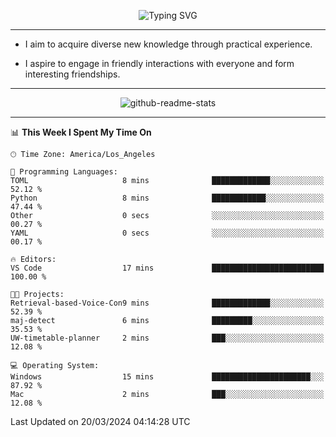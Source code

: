 <p align="center">
  <img src="https://readme-typing-svg.demolab.com?font=Fira+Code&weight=500&size=32&duration=2500&pause=1600&center=true&vCenter=true&random=false&width=1024&height=64&lines=Hi+there+%F0%9F%91%8B;I'm+delighted+you+could+make+it+here+%F0%9F%8E%89;I'm+Harry%2C+a+college+student+still+finding+my+way" alt="Typing SVG" />
</p>


---


- I aim to acquire diverse new knowledge through practical experience.

- I aspire to engage in friendly interactions with everyone and form interesting friendships.


---


<p align="center">
  <img src="https://github-readme-stats.vercel.app/api?username=Harry-Jing&show_icons=true" alt="github-readme-stats"/>
</p>


---

<!--START_SECTION:waka-->
📊 **This Week I Spent My Time On** 

```text
🕑︎ Time Zone: America/Los_Angeles

💬 Programming Languages: 
TOML                     8 mins              █████████████░░░░░░░░░░░░   52.12 % 
Python                   8 mins              ████████████░░░░░░░░░░░░░   47.44 % 
Other                    0 secs              ░░░░░░░░░░░░░░░░░░░░░░░░░   00.27 % 
YAML                     0 secs              ░░░░░░░░░░░░░░░░░░░░░░░░░   00.17 % 

🔥 Editors: 
VS Code                  17 mins             █████████████████████████   100.00 % 

🐱‍💻 Projects: 
Retrieval-based-Voice-Con9 mins              █████████████░░░░░░░░░░░░   52.39 % 
maj-detect               6 mins              █████████░░░░░░░░░░░░░░░░   35.53 % 
UW-timetable-planner     2 mins              ███░░░░░░░░░░░░░░░░░░░░░░   12.08 % 

💻 Operating System: 
Windows                  15 mins             ██████████████████████░░░   87.92 % 
Mac                      2 mins              ███░░░░░░░░░░░░░░░░░░░░░░   12.08 % 
```


 Last Updated on 20/03/2024 04:14:28 UTC
<!--END_SECTION:waka-->
